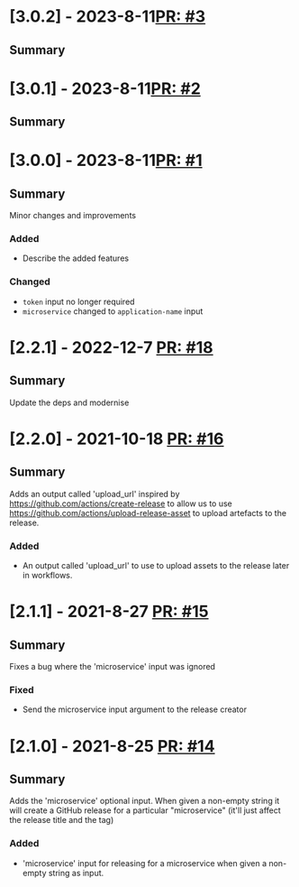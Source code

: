 # [3.0.2] - 2023-8-11[PR: #3](https://github.com/woksin-org/github-release-action/pull/3)
## Summary


# [3.0.1] - 2023-8-11[PR: #2](https://github.com/woksin-org/github-release-action/pull/2)
## Summary


# [3.0.0] - 2023-8-11[PR: #1](https://github.com/woksin-org/github-release-action/pull/1)
## Summary

Minor changes and improvements

### Added

- Describe the added features

### Changed

- `token` input no longer required
- `microservice` changed to `application-name` input


# [2.2.1] - 2022-12-7 [PR: #18](https://github.com/dolittle/github-release-action/pull/18)
## Summary

Update the deps and modernise


# [2.2.0] - 2021-10-18 [PR: #16](https://github.com/dolittle/github-release-action/pull/16)
## Summary

Adds an output called 'upload_url' inspired by https://github.com/actions/create-release to allow us to use https://github.com/actions/upload-release-asset to upload artefacts to the release.

### Added

- An output called 'upload_url' to use to upload assets to the release later in workflows.


# [2.1.1] - 2021-8-27 [PR: #15](https://github.com/dolittle/github-release-action/pull/15)
## Summary

Fixes a bug where the 'microservice' input was ignored

### Fixed

- Send the microservice input argument to the release creator


# [2.1.0] - 2021-8-25 [PR: #14](https://github.com/dolittle/github-release-action/pull/14)
## Summary

Adds the 'microservice' optional input. When given a non-empty string it will create a GitHub release for a particular "microservice" (it'll just affect the release title and the tag) 

### Added

- 'microservice' input for releasing for a microservice when given a non-empty string as input.


